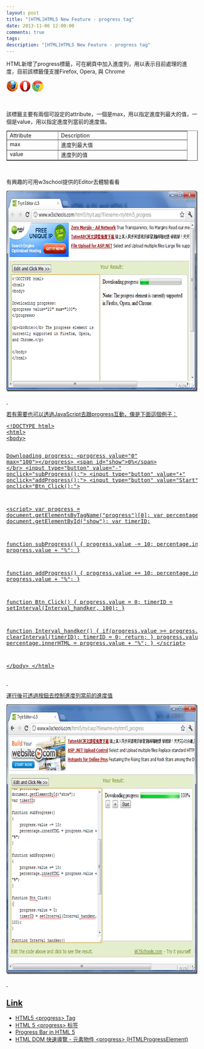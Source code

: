 ```yaml
---
layout: post
title: "[HTML]HTML5 New Feature - progress tag"
date: 2013-11-06 12:00:00
comments: true
tags: 
description: "[HTML]HTML5 New Feature - progress tag"
---
```

<p>HTML新增了progress標籤，可在網頁中加入進度列，用以表示目前處理的進度，目前該標籤僅支援Firefox, Opera, 與 Chrome</p>  <p><img title="Firefox" alt="Firefox" src="\images\posts\e1e43570-4a63-43f2-a8f5-542d120de299\compatible_firefox.gif" width="31" height="30" /> <img title="Opera" alt="Opera" src="\images\posts\e1e43570-4a63-43f2-a8f5-542d120de299\compatible_opera.gif" width="28" height="30" /> <img title="Google Chrome" alt="Google Chrome" src="\images\posts\e1e43570-4a63-43f2-a8f5-542d120de299\compatible_chrome.gif" width="31" height="30" /></p>  <p> </p>  <p>該標籤主要有兩個可設定的attribute，一個是max，用以指定進度列最大的值，一個是value，用以指定進度列當前的進度值。</p>  <table border="1" cellspacing="0" cellpadding="2" width="440"><tbody>     <tr>       <td valign="top" width="113">Attribute</td>        <td valign="top" width="325">Description</td>     </tr>      <tr>       <td valign="top" width="117">max</td>        <td valign="top" width="325">進度列最大值</td>     </tr>      <tr>       <td valign="top" width="120">value</td>        <td valign="top" width="325">進度列的值</td>     </tr>   </tbody></table>  <p> </p>  <p>有興趣的可用w3school提供的Editor</a>去體驗看看</p>  <p><a href="http://files.dotblogs.com.tw/larrynung/1202/HTMLHTML5NewFeatureprogresstag_1140E/image_2.png"><img style="border-right-width: 0px; border-top-width: 0px; border-bottom-width: 0px; border-left-width: 0px" border="0" alt="image" src="\images\posts\e1e43570-4a63-43f2-a8f5-542d120de299\image_thumb.png" width="733" height="528" /> </p>  <p> </p>  <p>若有需要也可以透過JavaScript去跟progress互動，像是下面這個例子：</p>  <div style="padding-bottom: 0px; margin: 0px; padding-left: 0px; padding-right: 0px; display: inline; float: none; padding-top: 0px" id="scid:812469c5-0cb0-4c63-8c15-c81123a09de7:b00e6ac6-d666-41ca-9b0d-c5ecaeada3c4" class="wlWriterSmartContent"><pre name="code" class="xml">&lt;!DOCTYPE html&gt;
&lt;html&gt;
&lt;body&gt;

Downloading progress:
&lt;progress value="0" max="100"&gt;&lt;/progress&gt;
&lt;span id="show"&gt;0%&lt;/span&gt;
&lt;/br&gt;
&lt;input type="button" value="-" onclick="subProgress();"&gt;
&lt;input type="button" value="+" onclick="addProgress();"&gt;
&lt;input type="button" value="Start" onclick="Btn_Click();"&gt;

&lt;script&gt;
var progress = document.getElementsByTagName("progress")[0];
var percentage = document.getElementById("show");
var timerID;

function subProgress()
{
    progress.value -= 10;
    percentage.innerHTML = progress.value + "%";
}

function addProgress()
{
    progress.value += 10;
    percentage.innerHTML = progress.value + "%";
}

function Btn_Click()
{
    progress.value = 0;
    timerID = setInterval(Interval_handker, 100);
}

function Interval_handker()
{
    if(progress.value &gt;= progress.max)
    {
        clearInterval(timerID);
        timerID = 0;
        return;
    }
    progress.value += 10;
    percentage.innerHTML = progress.value + "%";
}
&lt;/script&gt;

&lt;/body&gt;
&lt;/html&gt;</pre></div>

<p> </p>

<p>運行後可透過按鈕去控制進度列當前的進度值</p>

<p><img style="border-bottom: 0px; border-left: 0px; border-top: 0px; border-right: 0px" border="0" alt="image" src="\images\posts\e1e43570-4a63-43f2-a8f5-542d120de299\image_thumb_2.png" width="773" height="709" /> </p>

<p> </p>

<h2>Link</h2>

<ul>
  <li>HTML5 &lt;progress&gt; Tag </li>

  <li>HTML 5 &lt;progress&gt; 标签 </li>

  <li>Progress Bar in HTML 5 </li>

  <li>HTML DOM 快速導覽 - 元素物件 &lt;progress&gt; (HTMLProgressElement) </li>
</ul>